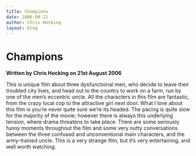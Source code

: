 ```yaml
---
title: Champions
date: 2006-08-21
author: Chris Hocking
layout: blog
---
```

# Champions

**Written by Chris Hocking on 21st August 2006**

This is unique film about three dysfunctional men, who decide to leave their troubled city lives, and head out to the country to work on a farm, run by one of the men’s eccentric uncle. All the characters in this film are fantastic, from the crazy local cop to the attractive girl next door. What I love about this film is you’re never quite sure we’re its headed. The pacing is quite slow for the majority of the movie; however there is always this underlying tension, where drama threatens to take place. There are some seriously funny moments throughout the film and some very nutty conversations between the three confused and unconventional main characters, and the army-trained uncle. This is a very strange film, but it’s very entertaining, and well worth watching.